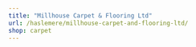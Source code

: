```yaml
---
title: "Millhouse Carpet & Flooring Ltd"
url: /haslemere/millhouse-carpet-and-flooring-ltd/
shop: carpet
---
```

